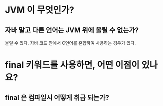 # JVM 이 무엇인가? 


## 자바 말고 다른 언어는 JVM 위에 올릴 수 없는가? 





올릴 수 있다. 자바 코드 안에서 C언어를 혼합하여 사용하는 경우가 있다. 




# final 키워드를 사용하면, 어떤 이점이 있나요?



## final 은 컴파일시 어떻게 취급 되는가? 
